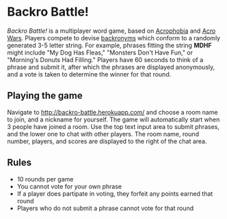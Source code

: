 # Backro Battle!
_Backro Battle!_ is a multiplayer word game, based on [Acrophobia](https://en.wikipedia.org/wiki/Acrophobia_(game)) and [Acro Wars](http://www.acrowars.net/). Players compete to devise [backronyms](https://en.wikipedia.org/wiki/Backronym) which conform to a randomly generated 3-5 letter string. For example, phrases fitting the string **MDHF** might include "My Dog Has Fleas," "Monsters Don't Have Fun," or "Morning's Donuts Had Filling." Players have 60 seconds to think of a phrase and submit it, after which the phrases are displayed anonymously, and a vote is taken to determine the winner for that round.

## Playing the game
Navigate to http://backro-battle.herokuapp.com/ and choose a room name to join, and a nickname for yourself. The game will automatically start when 3 people have joined a room. Use the top text input area to submit phrases, and the lower one to chat with other players. The room name, round number, players, and scores are displayed to the right of the chat area.

## Rules
* 10 rounds per game
* You cannot vote for your own phrase
* If a player does partipate in voting, they forfeit any points earned that round
* Players who do not submit a phrase cannot vote for that round
